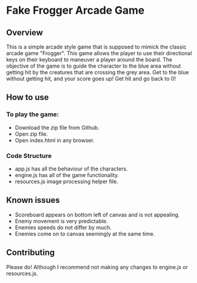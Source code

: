 # Fake Frogger Arcade Game

## Overview
This is a simple arcade style game that is supposed to mimick the classic arcade game "Frogger". This game allows the player to use their directional keys on their keyboard to maneuver a player around the board. The objective of the game is to guide the character to the blue area without getting hit by the creatures that are crossing the grey area. Get to the blue without getting hit, and your score goes up! Get hit and go back to 0!

## How to use
### To play the game: 
* Download the zip file from Github. 
* Open zip file. 
* Open index.html in any browser. 

### Code Structure
* app.js has all the behaviour of the characters. 
* engine.js has all of the game functionality. 
* resources.js image processing helper file. 

## Known issues
* Scoreboard appears on bottom left of canvas and is not appealing. 
* Enemy movement is very predictable. 
* Enemies speeds do not differ by much. 
* Enemies come on to canvas seemingly at the same time. 

## Contributing
Please do! Although I recommend not making any changes to engine.js or resources.js. 


